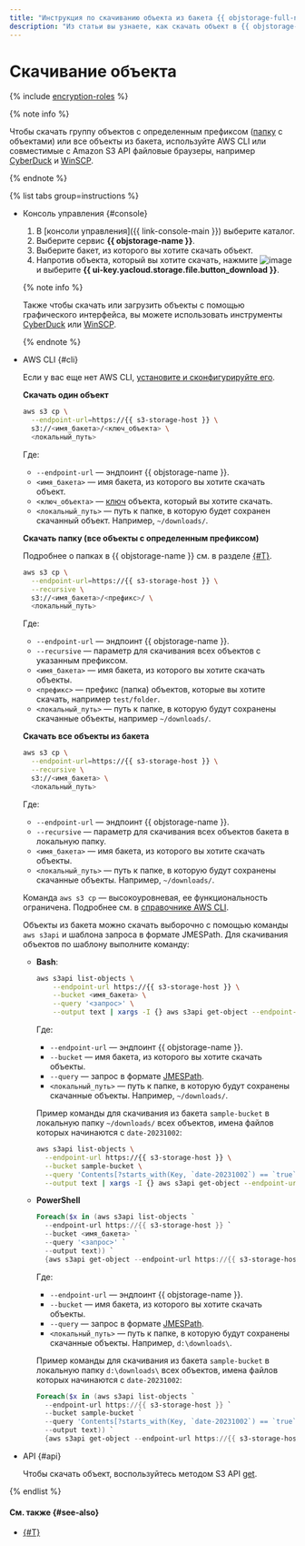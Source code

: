 ```yaml
---
title: "Инструкция по скачиванию объекта из бакета {{ objstorage-full-name }}"
description: "Из статьи вы узнаете, как скачать объект в {{ objstorage-full-name }}."
---
```


# Скачивание объекта


{% include [encryption-roles](../../../_includes/storage/encryption-roles.md) %}


{% note info %}

Чтобы скачать группу объектов с определенным префиксом ([папку](../../concepts/object.md#folder) с объектами) или все объекты из бакета, используйте AWS CLI или совместимые с Amazon S3 API файловые браузеры, например [CyberDuck](../../tools/cyberduck.md) и [WinSCP](../../tools/winscp.md).

{% endnote %}

{% list tabs group=instructions %}

- Консоль управления {#console}
  
  1. В [консоли управления]({{ link-console-main }}) выберите каталог.
  1. Выберите сервис **{{ objstorage-name }}**.
  1. Выберите бакет, из которого вы хотите скачать объект.
  1. Напротив объекта, который вы хотите скачать, нажмите ![image](../../../_assets/console-icons/ellipsis.svg) и выберите **{{ ui-key.yacloud.storage.file.button_download }}**.
  
  {% note info %}

  Также чтобы скачать или загрузить объекты с помощью графического интерфейса, вы можете использовать инструменты [CyberDuck](../../tools/cyberduck.md) или [WinSCP](../../tools/winscp.md).

  {% endnote %}  

- AWS CLI {#cli}  

  Если у вас еще нет AWS CLI, [установите и сконфигурируйте его](../../tools/aws-cli.md).

  **Скачать один объект**

  ```bash
  aws s3 cp \
    --endpoint-url=https://{{ s3-storage-host }} \
    s3://<имя_бакета>/<ключ_объекта> \
    <локальный_путь>
  ```

  Где:
   
  * `--endpoint-url` — эндпоинт {{ objstorage-name }}.
  * `<имя_бакета>` — имя бакета, из которого вы хотите скачать объект.
  * `<ключ_объекта>` — [ключ](../../concepts/object.md#key) объекта, который вы хотите скачать.
  * `<локальный_путь>` — путь к папке, в которую будет сохранен скачанный объект. Например, `~/downloads/`.

  **Скачать папку (все объекты с определенным префиксом)**

  Подробнее о папках в {{ objstorage-name }} см. в разделе [{#T}](../../concepts/object.md#folder).

  ```bash
  aws s3 cp \
    --endpoint-url=https://{{ s3-storage-host }} \
    --recursive \
    s3://<имя_бакета>/<префикс>/ \
    <локальный_путь>
  ```

  Где:
   
  * `--endpoint-url` — эндпоинт {{ objstorage-name }}.
  * `--recursive` — параметр для скачивания всех объектов с указанным префиксом.
  * `<имя_бакета>` — имя бакета, из которого вы хотите скачать объекты.
  * `<префикс>` — префикс (папка) объектов, которые вы хотите скачать, например `test/folder`.
  * `<локальный_путь>` — путь к папке, в которую будут сохранены скачанные объекты, например `~/downloads/`.

  **Скачать все объекты из бакета**
    
  ```bash
  aws s3 cp \
    --endpoint-url=https://{{ s3-storage-host }} \
    --recursive \
    s3://<имя_бакета> \
    <локальный_путь>
  ```

  Где:
    
  * `--endpoint-url` — эндпоинт {{ objstorage-name }}.
  * `--recursive` — параметр для скачивания всех объектов бакета в локальную папку.
  * `<имя_бакета>` — имя бакета, из которого вы хотите скачать объекты.
  * `<локальный_путь>` — путь к папке, в которую будут сохранены скачанные объекты. Например, `~/downloads/`.

  Команда `aws s3 cp` — высокоуровневая, ее функциональность ограничена. Подробнее см. в [справочнике AWS CLI](https://awscli.amazonaws.com/v2/documentation/api/latest/reference/s3/cp.html).

  Объекты из бакета можно скачать выборочно с помощью команды `aws s3api` и шаблона запроса в формате JMESPath. Для скачивания объектов по шаблону выполните команду:

  * **Bash**:

      ```bash
      aws s3api list-objects \
          --endpoint-url https://{{ s3-storage-host }} \
          --bucket <имя_бакета> \
          --query '<запрос>' \
          --output text | xargs -I {} aws s3api get-object --endpoint-url https://{{ s3-storage-host }} --bucket <имя_бакета> --key {} <локальный_путь>{}
      ```

      Где:

      * `--endpoint-url` — эндпоинт {{ objstorage-name }}.
      * `--bucket` — имя бакета, из которого вы хотите скачать объекты.
      * `--query` — запрос в формате [JMESPath](https://jmespath.org/).
      * `<локальный_путь>` — путь к папке, в которую будут сохранены скачанные объекты. Например, `~/downloads/`.

      Пример команды для скачивания из бакета `sample-bucket` в локальную папку `~/downloads/` всех объектов, имена файлов которых начинаются с `date-20231002`:

      ```bash
      aws s3api list-objects \
        --endpoint-url https://{{ s3-storage-host }} \
        --bucket sample-bucket \
        --query 'Contents[?starts_with(Key, `date-20231002`) == `true`].[Key]' \
        --output text | xargs -I {} aws s3api get-object --endpoint-url https://{{ s3-storage-host }} --bucket sample-bucket --key {} ~/downloads/{}
      ```

  * **PowerShell**

      ```powershell
      Foreach($x in (aws s3api list-objects `
        --endpoint-url https://{{ s3-storage-host }} `
        --bucket <имя_бакета> `
        --query '<запрос>' `
        --output text)) `
        {aws s3api get-object --endpoint-url https://{{ s3-storage-host }} --bucket <имя_бакета> --key $x <локальный_путь>$x}
      ```

      Где:

      * `--endpoint-url` — эндпоинт {{ objstorage-name }}.
      * `--bucket` — имя бакета, из которого вы хотите скачать объекты.
      * `--query` — запрос в формате [JMESPath](https://jmespath.org/).
      * `<локальный_путь>` — путь к папке, в которую будут сохранены скачанные объекты. Например, `d:\downloads\`.

      Пример команды для скачивания из бакета `sample-bucket` в локальную папку `d:\downloads\` всех объектов, имена файлов которых начинаются с `date-20231002`:

      ```powershell
      Foreach($x in (aws s3api list-objects `
        --endpoint-url https://{{ s3-storage-host }} `
        --bucket sample-bucket `
        --query 'Contents[?starts_with(Key, `date-20231002`) == `true`].[Key]' `
        --output text)) `
        {aws s3api get-object --endpoint-url https://{{ s3-storage-host }} --bucket sample-bucket --key $x d:\downloads\$x}
      ```

- API {#api}

  Чтобы скачать объект, воспользуйтесь методом S3 API [get](../../s3/api-ref/object/get.md).

{% endlist %}

#### См. также {#see-also}

* [{#T}](link-for-download.md)

